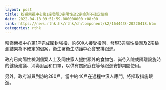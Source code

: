 ```yaml
---
layout: post
title: 粉嶺榮福中心第1座發現3宗陽性及2宗檢測不確定個案
date: 2022-04-18 09:51:59.000000000 +08:00
link: https://news.rthk.hk/rthk/ch/component/k2/1644458-20220418.htm
categories: rthk
---
```


粉嶺榮福中心第1座完成圍封強檢，約600人接受檢測，發現3宗陽性檢測及2宗檢測結果為不確定的個案，衞生署衞生防護中心會安排跟進。

政府已向陽性檢測個案人士及同住家人提供額外的食物包、尚待入院或隔離設施時的健康建議、消毒用品和口罩，以供有關家庭在等候跟進安排期間使用。

另外，政府派員到訪約280戶，當中約40戶在過程中沒人應門，將採取措施跟進。
